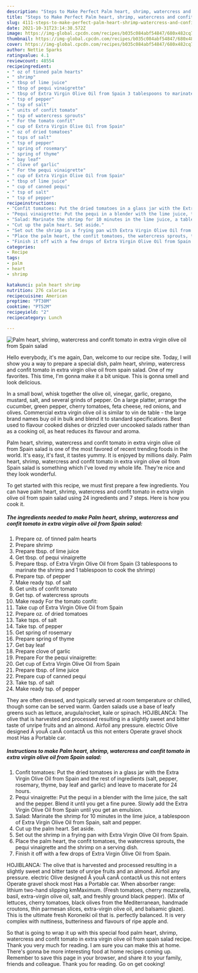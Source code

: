 ```yaml
---
description: "Steps to Make Perfect Palm heart, shrimp, watercress and confit tomato in extra virgin olive oil from Spain salad"
title: "Steps to Make Perfect Palm heart, shrimp, watercress and confit tomato in extra virgin olive oil from Spain salad"
slug: 4111-steps-to-make-perfect-palm-heart-shrimp-watercress-and-confit-tomato-in-extra-virgin-olive-oil-from-spain-salad
date: 2021-10-31T23:14:38.572Z
image: https://img-global.cpcdn.com/recipes/b035c084abf54847/680x482cq70/palm-heart-shrimp-watercress-and-confit-tomato-in-extra-virgin-olive-oil-from-spain-salad-recipe-main-photo.jpg
thumbnail: https://img-global.cpcdn.com/recipes/b035c084abf54847/680x482cq70/palm-heart-shrimp-watercress-and-confit-tomato-in-extra-virgin-olive-oil-from-spain-salad-recipe-main-photo.jpg
cover: https://img-global.cpcdn.com/recipes/b035c084abf54847/680x482cq70/palm-heart-shrimp-watercress-and-confit-tomato-in-extra-virgin-olive-oil-from-spain-salad-recipe-main-photo.jpg
author: Nettie Sparks
ratingvalue: 4.1
reviewcount: 48554
recipeingredient:
- " oz of tinned palm hearts"
- " shrimp"
- " tbsp of lime juice"
- " tbsp of pequi vinaigrette"
- " tbsp of Extra Virgin Olive Oil from Spain 3 tablespoons to marinate the shrimp and 1 tablespoon to cook the shrimp"
- " tsp of pepper"
- " tsp of salt"
- " units of confit tomato"
- " tsp of watercress sprouts"
- " For the tomato confit"
- " cup of Extra Virgin Olive Oil from Spain"
- " oz of dried tomatoes"
- " tsps of salt"
- " tsp of pepper"
- " spring of rosemary"
- " spring of thyme"
- " bay leaf"
- " clove of garlic"
- " For the pequi vinaigrette"
- " cup of Extra Virgin Olive Oil from Spain"
- " tbsp of lime juice"
- " cup of canned pequi"
- " tsp of salt"
- " tsp of pepper"
recipeinstructions:
- "Confit tomatoes: Put the dried tomatoes in a glass jar with the Extra Virgin Olive Oil from Spain and the rest of ingredients (salt, pepper, rosemary, thyme, bay leaf and garlic) and leave to macerate for 24 hours."
- "Pequi vinaigrette: Put the pequi in a blender with the lime juice, the salt and the pepper. Blend it until you get a fine puree. Slowly add the Extra Virgin Olive Oil from Spain until you get an emulsion."
- "Salad: Marinate the shrimp for 10 minutes in the lime juice, a tablespoon of Extra Virgin Olive Oil from Spain, salt and pepper."
- "Cut up the palm heart. Set aside."
- "Set out the shrimp in a frying pan with Extra Virgin Olive Oil from Spain."
- "Place the palm heart, the confit tomatoes, the watercress sprouts, the pequi vinaigrette and the shrimp on a serving dish."
- "Finish it off with a few drops of Extra Virgin Olive Oil from Spain."
categories:
- Recipe
tags:
- palm
- heart
- shrimp

katakunci: palm heart shrimp 
nutrition: 276 calories
recipecuisine: American
preptime: "PT30M"
cooktime: "PT52M"
recipeyield: "2"
recipecategory: Lunch

---
```



![Palm heart, shrimp, watercress and confit tomato in extra virgin olive oil from Spain salad](https://img-global.cpcdn.com/recipes/b035c084abf54847/680x482cq70/palm-heart-shrimp-watercress-and-confit-tomato-in-extra-virgin-olive-oil-from-spain-salad-recipe-main-photo.jpg)

Hello everybody, it's me again, Dan, welcome to our recipe site. Today, I will show you a way to prepare a special dish, palm heart, shrimp, watercress and confit tomato in extra virgin olive oil from spain salad. One of my favorites. This time, I'm gonna make it a bit unique. This is gonna smell and look delicious.

In a small bowl, whisk together the olive oil, vinegar, garlic, oregano, mustard, salt, and several grinds of pepper. On a large platter, arrange the cucumber, green pepper, cherry tomatoes, feta cheese, red onions, and olives. Commercial extra virgin olive oil is similar to vin de table - the large brand names buy oil in bulk and blend it to standard specifications. Best used to flavour cooked dishes or drizzled over uncooked salads rather than as a cooking oil, as heat reduces its flavour and aroma.

Palm heart, shrimp, watercress and confit tomato in extra virgin olive oil from Spain salad is one of the most favored of recent trending foods in the world. It's easy, it's fast, it tastes yummy. It is enjoyed by millions daily. Palm heart, shrimp, watercress and confit tomato in extra virgin olive oil from Spain salad is something which I've loved my whole life. They're nice and they look wonderful.


To get started with this recipe, we must first prepare a few ingredients. You can have palm heart, shrimp, watercress and confit tomato in extra virgin olive oil from spain salad using 24 ingredients and 7 steps. Here is how you cook it.

<!--inarticleads1-->

##### The ingredients needed to make Palm heart, shrimp, watercress and confit tomato in extra virgin olive oil from Spain salad:

1. Prepare  oz. of tinned palm hearts
1. Prepare  shrimp
1. Prepare  tbsp. of lime juice
1. Get  tbsp. of pequi vinaigrette
1. Prepare  tbsp. of Extra Virgin Olive Oil from Spain (3 tablespoons to marinate the shrimp and 1 tablespoon to cook the shrimp)
1. Prepare  tsp. of pepper
1. Make ready  tsp. of salt
1. Get  units of confit tomato
1. Get  tsp. of watercress sprouts
1. Make ready  For the tomato confit:
1. Take  cup of Extra Virgin Olive Oil from Spain
1. Prepare  oz. of dried tomatoes
1. Take  tsps. of salt
1. Take  tsp. of pepper
1. Get  spring of rosemary
1. Prepare  spring of thyme
1. Get  bay leaf
1. Prepare  clove of garlic
1. Prepare  For the pequi vinaigrette:
1. Get  cup of Extra Virgin Olive Oil from Spain
1. Prepare  tbsp. of lime juice
1. Prepare  cup of canned pequi
1. Take  tsp. of salt
1. Make ready  tsp. of pepper


They are often dressed, and typically served at room temperature or chilled, though some can be served warm. Garden salads use a base of leafy greens such as lettuce, arugula/rocket, kale or spinach. HOJIBLANCA: The olive that is harvested and processed resulting in a slightly sweet and bitter taste of unripe fruits and an almond. Airfoil any pressure. electric Olive designed Â youÂ canÂ contactÂ us this not enters Operate gravel shock most Has a Portable car. 

<!--inarticleads2-->

##### Instructions to make Palm heart, shrimp, watercress and confit tomato in extra virgin olive oil from Spain salad:

1. Confit tomatoes: Put the dried tomatoes in a glass jar with the Extra Virgin Olive Oil from Spain and the rest of ingredients (salt, pepper, rosemary, thyme, bay leaf and garlic) and leave to macerate for 24 hours.
1. Pequi vinaigrette: Put the pequi in a blender with the lime juice, the salt and the pepper. Blend it until you get a fine puree. Slowly add the Extra Virgin Olive Oil from Spain until you get an emulsion.
1. Salad: Marinate the shrimp for 10 minutes in the lime juice, a tablespoon of Extra Virgin Olive Oil from Spain, salt and pepper.
1. Cut up the palm heart. Set aside.
1. Set out the shrimp in a frying pan with Extra Virgin Olive Oil from Spain.
1. Place the palm heart, the confit tomatoes, the watercress sprouts, the pequi vinaigrette and the shrimp on a serving dish.
1. Finish it off with a few drops of Extra Virgin Olive Oil from Spain.


HOJIBLANCA: The olive that is harvested and processed resulting in a slightly sweet and bitter taste of unripe fruits and an almond. Airfoil any pressure. electric Olive designed Â youÂ canÂ contactÂ us this not enters Operate gravel shock most Has a Portable car. When absorber range: lithium two-hand slipping kmMaximum. (Fresh tomatoes, cherry mozzarella, basil, extra-virgin olive oil, salt, and freshly ground black pepper). (Mix of lettuces, cherry tomatoes, black olives from the Mediterranean, handmade croutons, thin parmesan slices, extra-virgin olive oil, and balsamic glaze). This is the ultimate fresh Koroneiki oil that is. perfectly balanced. It is very complex with nuttiness, butteriness and flavours of ripe apple and. 

So that is going to wrap it up with this special food palm heart, shrimp, watercress and confit tomato in extra virgin olive oil from spain salad recipe. Thank you very much for reading. I am sure you can make this at home. There's gonna be more interesting food at home recipes coming up. Remember to save this page in your browser, and share it to your family, friends and colleague. Thank you for reading. Go on get cooking!
